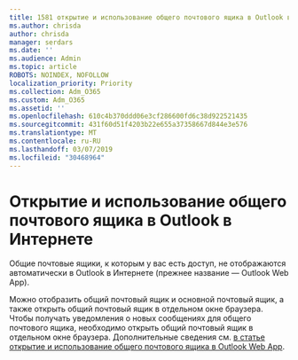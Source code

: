 ```yaml
---
title: 1581 открытие и использование общего почтового ящика в Outlook в Интернете
ms.author: chrisda
author: chrisda
manager: serdars
ms.date: ''
ms.audience: Admin
ms.topic: article
ROBOTS: NOINDEX, NOFOLLOW
localization_priority: Priority
ms.collection: Adm_O365
ms.custom: Adm_O365
ms.assetid: ''
ms.openlocfilehash: 610c4b370ddd06e3cf286600fd6c38d922521435
ms.sourcegitcommit: 431f60d51f4203b22e655a37358667d844e3e576
ms.translationtype: MT
ms.contentlocale: ru-RU
ms.lasthandoff: 03/07/2019
ms.locfileid: "30468964"
---
```

# <a name="open-and-use-a-shared-mailbox-in-outlook-on-the-web"></a>Открытие и использование общего почтового ящика в Outlook в Интернете

Общие почтовые ящики, к которым у вас есть доступ, не отображаются автоматически в Outlook в Интернете (прежнее название — Outlook Web App).

Можно отобразить общий почтовый ящик и основной почтовый ящик, а также открыть общий почтовый ящик в отдельном окне браузера. Чтобы получать уведомления о новых сообщениях для общего почтового ящика, необходимо открыть общий почтовый ящик в отдельном окне браузера. Дополнительные сведения см. [в статье открытие и использование общего почтового ящика в Outlook Web App](https://support.office.com/article/BC127866-42BE-4DE7-92AE-1EF2F787FD5C).